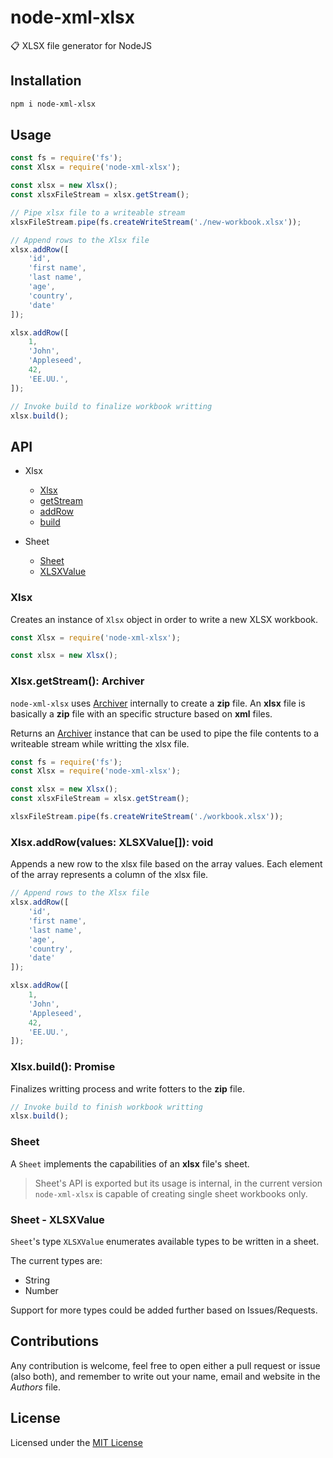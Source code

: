 # node-xml-xlsx
📋 XLSX file generator for NodeJS

## Installation
```bash
npm i node-xml-xlsx
```

## Usage
```javascript
const fs = require('fs');
const Xlsx = require('node-xml-xlsx');

const xlsx = new Xlsx();
const xlsxFileStream = xlsx.getStream();

// Pipe xlsx file to a writeable stream
xlsxFileStream.pipe(fs.createWriteStream('./new-workbook.xlsx'));

// Append rows to the Xlsx file
xlsx.addRow([
	'id',
	'first name',
	'last name',
	'age',
	'country',
	'date'
]);

xlsx.addRow([
	1,
	'John',
	'Appleseed',
	42,
	'EE.UU.',
]);

// Invoke build to finalize workbook writting
xlsx.build();
```

## API
- Xlsx
	- [Xlsx](https://github.com/estebanborai/node-xml-xlsx#xlsx)
	- [getStream](https://github.com/estebanborai/node-xml-xlsx#xlsxgetstream-archiver)
	- [addRow](https://github.com/estebanborai/node-xml-xlsx#xlsxaddrowvalues-xlsxvalue-void)
	- [build](https://github.com/estebanborai/node-xml-xlsx#xlsxbuild-promise)

- Sheet
	- [Sheet](https://github.com/estebanborai/node-xml-xlsx#sheet)
	- [XLSXValue](https://github.com/estebanborai/node-xml-xlsx#sheet---xlsxvalue)

### Xlsx
Creates an instance of `Xlsx` object in order to write a new XLSX workbook.

```javascript
const Xlsx = require('node-xml-xlsx');

const xlsx = new Xlsx();
```

### Xlsx.getStream(): Archiver
`node-xml-xlsx` uses [Archiver](https://github.com/archiverjs/node-archiver) internally to create a **zip** file.
An **xlsx** file is basically a **zip** file with an specific structure based on **xml** files.

Returns an [Archiver](https://github.com/archiverjs/node-archiver) instance that can be used to pipe the file
contents to a writeable stream while writting the xlsx file.

```javascript
const fs = require('fs');
const Xlsx = require('node-xml-xlsx');

const xlsx = new Xlsx();
const xlsxFileStream = xlsx.getStream();

xlsxFileStream.pipe(fs.createWriteStream('./workbook.xlsx'));
```

### Xlsx.addRow(values: XLSXValue[]): void
Appends a new row to the xlsx file based on the array values.
Each element of the array represents a column of the xlsx file.

```javascript
// Append rows to the Xlsx file
xlsx.addRow([
	'id',
	'first name',
	'last name',
	'age',
	'country',
	'date'
]);

xlsx.addRow([
	1,
	'John',
	'Appleseed',
	42,
	'EE.UU.',
]);
```

### Xlsx.build(): Promise<void>
Finalizes writting process and write fotters to the **zip** file.

```javascript
// Invoke build to finish workbook writting
xlsx.build();
```

### Sheet
A `Sheet` implements the capabilities of an **xlsx** file's sheet.

> Sheet's API is exported but its usage is internal, in the current version `node-xml-xlsx` is capable of creating single sheet workbooks only.

### Sheet - XLSXValue
`Sheet`'s type `XLSXValue` enumerates available types to be written in
a sheet.

The current types are:
- String
- Number

Support for more types could be added further based on Issues/Requests.

## Contributions
Any contribution is welcome, feel free to open either a pull request or issue (also both), and remember
to write out your name, email and website in the *Authors* file.

## License
Licensed under the [MIT License](https://github.com/estebanborai/node-xml-xlsx/blob/master/LICENSE)
